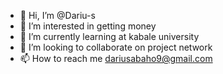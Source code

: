 - 👋 Hi, I’m @Dariu-s
- 👀 I’m interested in getting money
- 🌱 I’m currently learning at kabale university
- 💞️ I’m looking to collaborate on project network
- 📫 How to reach me dariusabaho9@gmail.com

<!---
Dariu-s/Dariu-s is a ✨ special ✨ repository because its `README.md` (this file) appears on your GitHub profile.
You can click the Preview link to take a look at your changes.
--->
